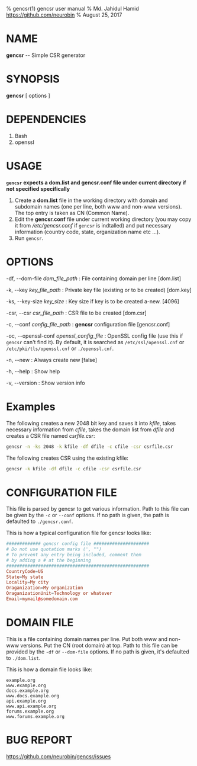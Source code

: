 % gencsr(1) gencsr user manual
% Md. Jahidul Hamid <https://github.com/neurobin>
% August 25, 2017

# NAME

**gencsr** -- Simple CSR generator

# SYNOPSIS

**gencsr** \[ options ]

# DEPENDENCIES

1. Bash
2. openssl

# USAGE

**`gencsr` expects a dom.list and gencsr.conf file under current directory if not specified specifically**

1. Create a **dom.list** file in the working directory with domain and subdomain names (one per line, both www and non-www versions). The top entry is taken as CN (Common Name).
2. Edit the **gencsr.conf** file under current working directory (you may copy it from */etc/gencsr.conf* if `gencsr` is indtalled) and put necessary information (country code, state, organization name etc ...).
3. Run `gencsr`.

# OPTIONS

-df, --dom-file *dom_file_path*
: File containing domain per line \[dom.list]

-k, --key *key_file_path*
: Private key file (existing or to be created) \[dom.key]

-ks, --key-size *key_size*
: Key size if key is to be created a-new. \[4096]

-csr, --csr *csr_file_path*
: CSR file to be created \[dom.csr]

-c, --conf *config_file_path*
: **gencsr** configuration file \[gencsr.conf]

-oc, --openssl-conf *openssl_config_file*
: OpenSSL config file (use this if `gencsr` can't find it). By default, it is searched as `/etc/ssl/openssl.cnf` or `/etc/pki/tls/openssl.cnf` or `./openssl.cnf`.

-n, --new
: Always create new \[false]

-h, --help
: Show help

-v, --version
: Show version info
  
# Examples

The following creates a new 2048 bit key and saves it into *kfile*, takes necessary information from *cfile*, takes the domain list from *dfile* and creates a CSR file named *csrfile.csr*:

```sh
gencsr -n -ks 2048 -k kfile -df dfile -c cfile -csr csrfile.csr
```

The following creates CSR using the existing kfile:

```sh
gencsr -k kfile -df dfile -c cfile -csr csrfile.csr
```
# CONFIGURATION FILE

This file is parsed by gencsr to get various information. Path to this file can be given by the `-c` or `--conf` options. If no path is given, the path is defaulted to `./gencsr.conf`.

This is how a typical configuration file for gencsr looks like:

```conf
############# gencsr config file #####################
# Do not use quotation marks (', "")
# To prevent any entry being included, comment them
# by adding a # at the beginning
######################################################
CountryCode=US                              
State=My state                              
Locality=My city                            
Oraganization=My organization               
OraganizationUnit=Technology or whatever   
Email=mymail@somedomain.com                 
```

# DOMAIN FILE

This is a file containing domain names per line. Put both www and non-www versions. Put the CN (root domain) at top. Path to this file can be provided by the `-df` or `--dom-file` options. If no path is given, it's defaulted to `./dom.list`.

This is how a domain file looks like:

```
example.org
www.example.org
docs.example.org
www.docs.example.org
api.example.org
www.api.example.org
forums.example.org
www.forums.example.org
```

# BUG REPORT

<https://github.com/neurobin/gencsr/issues>
